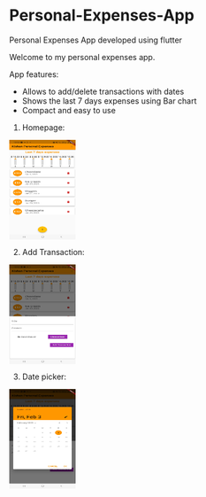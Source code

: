 # Personal-Expenses-App
Personal Expenses App developed using flutter

Welcome to my personal expenses app.


App features:

- Allows to add/delete transactions with dates
- Shows the last 7 days expenses using Bar chart
- Compact and easy to use


1) Homepage:

<a href="Homepage"><img src="https://github.com/KrishnaPandya-VGEC-IT/Personal-Expenses-App/blob/main/app_imgs/Img1.jpg" align="center" height="180" width="120" ></a>

2) Add Transaction:

<a href="Transaction"><img src="https://github.com/KrishnaPandya-VGEC-IT/Personal-Expenses-App/blob/main/app_imgs/Img2.jpg" align="center" height="180" width="120" ></a>

3) Date picker:

<a href="Datepicker"><img src="https://github.com/KrishnaPandya-VGEC-IT/Personal-Expenses-App/blob/main/app_imgs/Img3.jpg" align="center" height="180" width="120" ></a>



